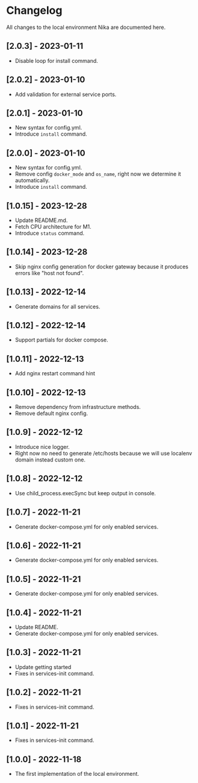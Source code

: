 # Changelog

All changes to the local environment Nika are documented here.

## [2.0.3] - 2023-01-11

- Disable loop for install command.

## [2.0.2] - 2023-01-10

- Add validation for external service ports.

## [2.0.1] - 2023-01-10

- New syntax for config.yml.
- Introduce `install` command.

## [2.0.0] - 2023-01-10

- New syntax for config.yml.
- Remove config `docker_mode` and `os_name`, right now we determine it automatically. 
- Introduce `install` command.

## [1.0.15] - 2023-12-28

- Update README.md.
- Fetch CPU architecture for M1.
- Introduce `status` command.

## [1.0.14] - 2023-12-28

- Skip nginx config generation for docker gateway because it produces errors like "host not found".

## [1.0.13] - 2022-12-14

- Generate domains for all services.

## [1.0.12] - 2022-12-14

- Support partials for docker compose.

## [1.0.11] - 2022-12-13

- Add nginx restart command hint

## [1.0.10] - 2022-12-13

- Remove dependency from infrastructure methods.
- Remove default nginx config.

## [1.0.9] - 2022-12-12

- Introduce nice logger.
- Right now no need to generate /etc/hosts because we will use localenv domain instead custom one.

## [1.0.8] - 2022-12-12

- Use child_process.execSync but keep output in console.

## [1.0.7] - 2022-11-21

- Generate docker-compose.yml for only enabled services.

## [1.0.6] - 2022-11-21

- Generate docker-compose.yml for only enabled services.

## [1.0.5] - 2022-11-21

- Generate docker-compose.yml for only enabled services.

## [1.0.4] - 2022-11-21

- Update README.
- Generate docker-compose.yml for only enabled services.

## [1.0.3] - 2022-11-21

- Update getting started
- Fixes in services-init command.

## [1.0.2] - 2022-11-21

- Fixes in services-init command.

## [1.0.1] - 2022-11-21

- Fixes in services-init command.

## [1.0.0] - 2022-11-18

- The first implementation of the local environment.

